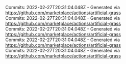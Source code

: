 Commits: 2022-02-27T20:31:04.048Z - Generated via https://github.com/marketplace/actions/artificial-grass
<br>
Commits: 2022-02-27T20:31:04.048Z - Generated via https://github.com/marketplace/actions/artificial-grass
<br>
Commits: 2022-02-27T20:31:04.048Z - Generated via https://github.com/marketplace/actions/artificial-grass
<br>
Commits: 2022-02-27T20:31:04.048Z - Generated via https://github.com/marketplace/actions/artificial-grass
<br>
Commits: 2022-02-27T20:31:04.048Z - Generated via https://github.com/marketplace/actions/artificial-grass
<br>
